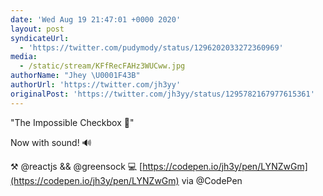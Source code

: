 ```yaml
---
date: 'Wed Aug 19 21:47:01 +0000 2020'
layout: post
syndicateUrl:
  - 'https://twitter.com/pudymody/status/1296202033272360969'
media:
  - /static/stream/KFfRecFAHz3WUCww.jpg
authorName: "Jhey \U0001F43B"
authorUrl: 'https://twitter.com/jh3yy'
originalPost: 'https://twitter.com/jh3yy/status/1295782167977615361'
---
```

"The Impossible Checkbox 🐻" 

Now with sound! 🔊

⚒️ @reactjs &amp;&amp; @greensock 
💻 [https://codepen.io/jh3y/pen/LYNZwGm](https://codepen.io/jh3y/pen/LYNZwGm) via @CodePen 